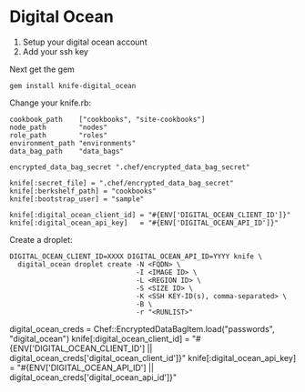 # Digital Ocean

1. Setup your digital ocean account
2. Add your ssh key
 
Next get the gem
   
    gem install knife-digital_ocean
    
Change your knife.rb:

    cookbook_path    ["cookbooks", "site-cookbooks"]
    node_path        "nodes"
    role_path        "roles"
    environment_path "environments"
    data_bag_path    "data_bags"

    encrypted_data_bag_secret ".chef/encrypted_data_bag_secret"

    knife[:secret_file] = ".chef/encrypted_data_bag_secret"
    knife[:berkshelf_path] = "cookbooks"
    knife[:bootstrap_user] = "sample"

    knife[:digital_ocean_client_id] = "#{ENV['DIGITAL_OCEAN_CLIENT_ID']}"
    knife[:digital_ocean_api_key]   = "#{ENV['DIGITAL_OCEAN_API_ID']}"

Create a droplet:

    DIGITAL_OCEAN_CLIENT_ID=XXXX DIGITAL_OCEAN_API_ID=YYYY knife \
      digital_ocean droplet create -N <FQDN> \
                                   -I <IMAGE ID> \
                                   -L <REGION ID> \
                                   -S <SIZE ID> \
                                   -K <SSH KEY-ID(s), comma-separated> \
                                   -B \
                                   -r "<RUNLIST>"
 
  
  
  digital_ocean_creds = Chef::EncryptedDataBagItem.load("passwords", "digital_ocean")
knife[:digital_ocean_client_id] = "#{ENV['DIGITAL_OCEAN_CLIENT_ID'] || digital_ocean_creds['digital_ocean_client_id']}"
knife[:digital_ocean_api_key]   = "#{ENV['DIGITAL_OCEAN_API_ID'] || digital_ocean_creds['digital_ocean_api_id']}"